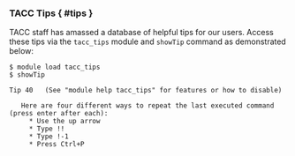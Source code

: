 ### TACC Tips { #tips }

TACC staff has amassed a database of helpful tips for our users.  Access these tips via the `tacc_tips` module and `showTip` command as demonstrated below:

```cmd-line
$ module load tacc_tips
$ showTip

Tip 40   (See "module help tacc_tips" for features or how to disable)

   Here are four different ways to repeat the last executed command (press enter after each):
     * Use the up arrow
     * Type !!
     * Type !-1
     * Press Ctrl+P
```
